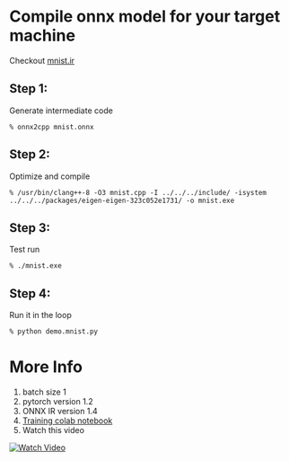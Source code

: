 
Compile onnx model for your target machine
=======
Checkout [mnist.ir](mnist.ir)

## Step 1: 
Generate intermediate code

```% onnx2cpp mnist.onnx```

## Step 2: 
Optimize and compile

```% /usr/bin/clang++-8 -O3 mnist.cpp -I ../../../include/ -isystem ../../../packages/eigen-eigen-323c052e1731/ -o mnist.exe```

## Step 3: 
Test run

```% ./mnist.exe```

## Step 4: 
Run it in the loop

```% python demo.mnist.py```


More Info
=======

1. batch size 1
1. pytorch version 1.2
1. ONNX IR version 1.4
1. [Training colab notebook](https://colab.research.google.com/drive/1JTcR5A0dQ8y_TKy_DbqpMv1caWjaO_jL)
1. Watch this video

[![Watch Video](https://img.youtube.com/vi/BpFs83MU3HM/0.jpg)](https://youtu.be/BpFs83MU3HM)
